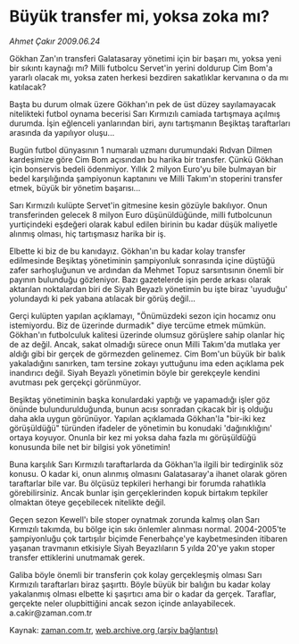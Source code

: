 # Büyük transfer mi, yoksa zoka mı?

*Ahmet Çakır 2009.06.24*

<tr><td class="metin" colspan="2" style="padding-top: 20px; padding-left: 5px; padding-right: 10px;">Gökhan Zan'ın transferi Galatasaray yönetimi için bir başarı mı, yoksa yeni bir sıkıntı kaynağı mı? Milli futbolcu Servet'in yerini doldurup Cim Bom'a yararlı olacak mı, yoksa zaten herkesi bezdiren sakatlıklar kervanına o da mı katılacak?</td></tr><tr><td class="metin" colspan="2" style="padding-top: 20px; padding-left: 5px; padding-right: 10px;"><p>Başta bu durum olmak üzere Gökhan'ın pek de üst düzey sayılamayacak nitelikteki futbol oynama becerisi Sarı Kırmızılı camiada tartışmaya açılmış durumda. İşin eğlenceli yanlarından biri, aynı tartışmanın Beşiktaş taraftarları arasında da yapılıyor oluşu...
<p>Bugün futbol dünyasının 1 numaralı uzmanı durumundaki Rıdvan Dilmen kardeşimize göre Cim Bom açısından bu harika bir transfer. Çünkü Gökhan için bonservis bedeli ödenmiyor. Yıllık 2 milyon Euro'yu bile bulmayan bir bedel karşılığında şampiyonun kaptanını ve Milli Takım'ın stoperini transfer etmek, büyük bir yönetim başarısı...
<p>Sarı Kırmızılı kulüpte Servet'in gitmesine kesin gözüyle bakılıyor. Onun transferinden gelecek 8 milyon Euro düşünüldüğünde, milli futbolcunun yurtiçindeki eşdeğeri olarak kabul edilen birinin bu kadar düşük maliyetle alınmış olması, hiç tartışmasız harika bir iş.
<p>Elbette ki biz de bu kanıdayız. Gökhan'ın bu kadar kolay transfer edilmesinde Beşiktaş yönetiminin şampiyonluk sonrasında içine düştüğü zafer sarhoşluğunun ve ardından da Mehmet Topuz sarsıntısının önemli bir payının bulunduğu gözleniyor. Bazı gazetelerde işin perde arkası olarak aktarılan noktalardan biri de Siyah Beyazlı yönetimin bu işte biraz 'uyuduğu' yolundaydı ki pek yabana atılacak bir görüş değil...
<p>Gerçi kulüpten yapılan açıklamayı, "Önümüzdeki sezon için hocamız onu istemiyordu. Biz de üzerinde durmadık" diye tercüme etmek mümkün. Gökhan'ın futbolculuk kalitesi üzerinde olumsuz görüşlere sahip olanlar hiç de az değil. Ancak, sakat olmadığı sürece onun Milli Takım'da mutlaka yer aldığı gibi bir gerçek de görmezden gelinemez. Cim Bom'un büyük bir balık yakaladığını sanırken, tam tersine zokayı yuttuğunu ima eden açıklama pek inandırıcı değil. Siyah Beyazlı yönetimin böyle bir gerekçeyle kendini avutması pek gerçekçi görünmüyor.
<p>Beşiktaş yönetiminin başka konulardaki yaptığı ve yapamadığı işler göz önünde bulundurulduğunda, bunun acısı sonradan çıkacak bir iş olduğu daha akla uygun görünüyor. Yapılan açıklamada Gökhan'la "bir-iki kez görüşüldüğü" türünden ifadeler de yönetimin bu konudaki 'dağınıklığını' ortaya koyuyor. Onunla bir kez mi yoksa daha fazla mı görüşüldüğü konusunda bile net bir bilgisi yok yönetimin!
<p>Buna karşılık Sarı Kırmızılı taraftarlarda da Gökhan'la ilgili bir tedirginlik söz konusu. O kadar ki, onun alınmış olmasını Galatasaray'a ihanet olarak gören taraftarlar bile var. Bu ölçüsüz tepkileri herhangi bir forumda rahatlıkla görebilirsiniz. Ancak bunlar işin gerçeklerinden kopuk birtakım tepkiler olmaktan öteye geçebilecek nitelikte değil.
<p>Geçen sezon Kewell'ı bile stoper oynatmak zorunda kalmış olan Sarı Kırmızılı takımda, bu bölge için sıkı önlemler alınması normal. 2004-2005'te şampiyonluğu çok tartışılır biçimde Fenerbahçe'ye kaybetmesinden itibaren yaşanan travmanın etkisiyle Siyah Beyazlıların 5 yılda 20'ye yakın stoper transfer ettiklerini unutmamak gerek.
<p>Galiba böyle önemli bir transferin çok kolay gerçekleşmiş olması Sarı Kırmızılı taraftarları biraz şaşırttı. Böyle büyük bir balığın bu kadar kolay yakalanmış olması elbette ki şaşırtıcı ama bir o kadar da gerçek. Taraflar, gerçekte neler olupbittiğini ancak sezon içinde anlayabilecek. a.cakir@zaman.com.tr<br/></p></p></p></p></p></p></p></p></p></td></tr>

Kaynak: [zaman.com.tr](http://zaman.com.tr/yazar.do?yazino=862366), [web.archive.org (arşiv bağlantısı)](http://web.archive.org/web/20090714081324/http://www.zaman.com.tr:80/yazar.do?yazino=862366)
